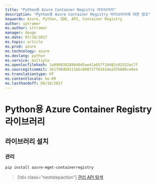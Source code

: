 ```yaml
---
title: "Python용 Azure Container Registry 라이브러리"
description: "Python용 Azure Container Registry 라이브러리에 대한 참조"
keywords: Azure, Python, SDK, API, Container Registry
author: sptramer
ms.author: sttramer
manager: douge
ms.date: 07/10/2017
ms.topic: article
ms.prod: azure
ms.technology: azure
ms.devlang: python
ms.service: multiple
ms.openlocfilehash: 1a990038288646d5ae41a657f10482c02532ac7f
ms.sourcegitcommit: 3617d0db0111bbc00072ff8161de2d76606ce0ea
ms.translationtype: HT
ms.contentlocale: ko-KR
ms.lasthandoff: 08/18/2017
---
```

# <a name="azure-container-registry-libraries-for-python"></a>Python용 Azure Container Registry 라이브러리

## <a name="install-the-libraries"></a>라이브러리 설치


### <a name="management"></a>관리

```bash
pip install azure-mgmt-containerregistry
```
> [!div class="nextstepaction"]
> [관리 API 탐색](/python/api/overview/azure/containerregistry/managementlibrary)